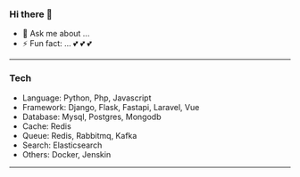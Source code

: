 ### Hi there 👋

<!--
**tuanvuPresent/tuanvuPresent** is a ✨ _special_ ✨ repository because its `README.md` (this file) appears on your GitHub profile.

Here are some ideas to get you started:

- 🔭 I’m currently working on ...
- 🌱 I’m currently learning ...
- 👯 I’m looking to collaborate on ...
- 🤔 I’m looking for help with ...
- 💬 Ask me about ...
- 📫 How to reach me: ...
- 😄 Pronouns: ...
- ⚡ Fun fact: ...
-->
- 💬 Ask me about ...
- ⚡ Fun fact: ... :two_hearts: :two_hearts: :two_hearts:

---
### Tech

- Language: Python, Php, Javascript
- Framework: Django, Flask, Fastapi, Laravel, Vue
- Database: Mysql, Postgres, Mongodb
- Cache: Redis
- Queue: Redis, Rabbitmq, Kafka
- Search: Elasticsearch
- Others: Docker, Jenskin


---
